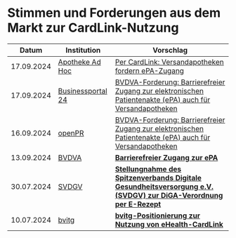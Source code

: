 # Stimmen und Forderungen aus dem Markt zur CardLink-Nutzung

|Datum | Institution | Vorschlag |  
| --- | --- | --- |  
| 17.09.2024 | [Apotheke Ad Hoc](https://www.apotheke-adhoc.de/) |  [Per CardLink: Versandapotheken fordern ePA-Zugang](https://www.apotheke-adhoc.de/nachrichten/detail/e-rezept/per-cardlink-versandapotheken-fordern-epa-zugang/) |
| 17.09.2024 | [Businessportal 24](https://www.businessportal24.com/) | [BVDVA-Forderung: Barrierefreier Zugang zur elektronischen Patientenakte (ePA) auch für Versandapotheken](https://www.businessportal24.com/de/bvdva-forderung-barrierefreier-zugang-zur-elektronischen-patientenakte-epa-auch-fuer-versandapotheken.html) |
| 16.09.2024 | [openPR](https://openpr.de) | [BVDVA-Forderung: Barrierefreier Zugang zur elektronischen Patientenakte (ePA) auch für Versandapotheken](https://www.openpr.de/news/1267884/BVDVA-Forderung-Barrierefreier-Zugang-zur-elektronischen-Patientenakte-ePA-auch-fuer-Versandapotheken.html) |
| 13.09.2024 | [BVDVA](https://www.bvdva.de) | **[Barrierefreier Zugang zur ePA](https://www.bvdva.de/aktuelles/artikel/bvdva-forderung-zu-cardlink)** |
| 30.07.2024 | [SVDGV](https://digitalversorgt.de/) | **[Stellungnahme des Spitzenverbands Digitale Gesundheitsversorgung e.V. (SVDGV) zur DiGA-Verordnung per E-Rezept](https://digitalversorgt.de/wp-content/uploads/2024/07/Stellungnahme_DiGA-Verordnung-E-Rezept.pdf)** |
| 10.07.2024 | [bvitg](https://www.bvitg.de) | **[bvitg-Positionierung zur Nutzung von eHealth-CardLink](https://www.bvitg.de/wp-content/uploads/2024-07-10-bvitg-Positionspapier-eHealth-CardLink.pdf)** |


